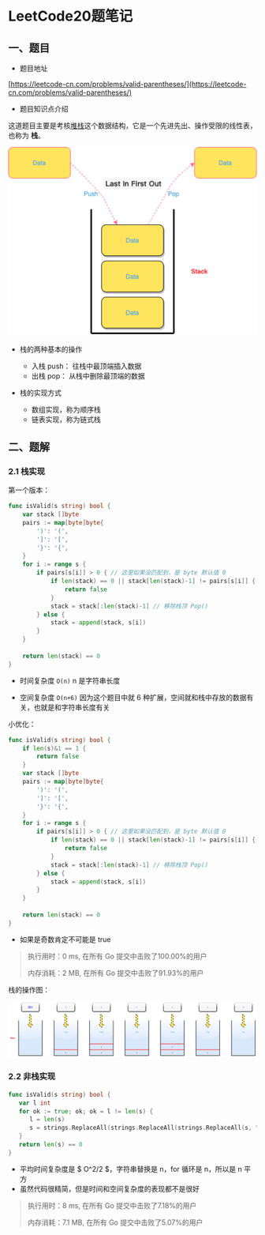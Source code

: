 # LeetCode20题笔记


<!--more-->

## 一、题目

- 题目地址 

[https://leetcode-cn.com/problems/valid-parentheses/](https://leetcode-cn.com/problems/valid-parentheses/)

- 题目知识点介绍

这道题目主要是考核[堆栈](https://zh.wikiredia.com/wiki/%E5%A0%86%E6%A0%88)这个数据结构，它是一个先进先出、操作受限的线性表，也称为 **栈**。

<img src="./stack.png" alt="Stack" style="zoom:150%;" />

- 栈的两种基本的操作

  - 入栈 push： 往栈中最顶端插入数据
  - 出栈 pop： 从栈中删除最顶端的数据

- 栈的实现方式

  - 数组实现，称为顺序栈
  - 链表实现，称为链式栈

## 二、题解

### 2.1 栈实现

第一个版本：

```go
func isValid(s string) bool {
	var stack []byte
	pairs := map[byte]byte{
		')': '(',
		']': '[',
		'}': '{',
	}
	for i := range s {
		if pairs[s[i]] > 0 { // 这里如果没匹配到，是 byte 默认值 0
			if len(stack) == 0 || stack[len(stack)-1] != pairs[s[i]] { // 栈顶 Top() 匹配期望值
				return false
			}
			stack = stack[:len(stack)-1] // 移除栈顶 Pop()
		} else {
			stack = append(stack, s[i])
		}
	}

	return len(stack) == 0
}
```

- 时间复杂度 `O(n)` n 是字符串长度

- 空间复杂度 `O(n+6)` 因为这个题目中就 6 种扩展，空间就和栈中存放的数据有关，也就是和字符串长度有关

小优化：

```go
func isValid(s string) bool {
	if len(s)&1 == 1 {
		return false
	}
	var stack []byte
	pairs := map[byte]byte{
		')': '(',
		']': '[',
		'}': '{',
	}
	for i := range s {
		if pairs[s[i]] > 0 { // 这里如果没匹配到，是 byte 默认值 0
			if len(stack) == 0 || stack[len(stack)-1] != pairs[s[i]] { // 栈顶 Top() 匹配期望值
				return false
			}
			stack = stack[:len(stack)-1] // 移除栈顶 Pop()
		} else {
			stack = append(stack, s[i])
		}
	}

	return len(stack) == 0
}
```

- 如果是奇数肯定不可能是 true

> 执行用时：0 ms, 在所有 Go 提交中击败了100.00%的用户
>
> 内存消耗：2 MB, 在所有 Go 提交中击败了91.93%的用户

栈的操作图：

<img src="./valid-parentheses.png" alt="valid-parentheses" style="zoom:200%;" />

### 2.2 非栈实现

```go
func isValid(s string) bool {
   var l int
   for ok := true; ok; ok = l != len(s) {
      l = len(s)
      s = strings.ReplaceAll(strings.ReplaceAll(strings.ReplaceAll(s, "()", ""), "{}", ""), "[]", "")
   }
   return len(s) == 0
}
```

- 平均时间复杂度是 $ O^2/2 $，字符串替换是 n，for 循环是 n，所以是 n 平方
- 虽然代码很精简，但是时间和空间复杂度的表现都不是很好

> 执行用时：8 ms, 在所有 Go 提交中击败了7.18%的用户
>
> 内存消耗：7.1 MB, 在所有 Go 提交中击败了5.07%的用户

